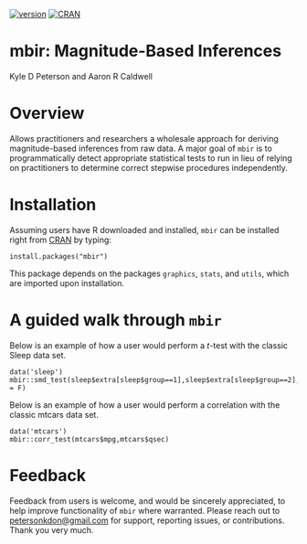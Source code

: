 [![version](http://www.r-pkg.org/badges/version/mbir)](https://cran.r-project.org/package=mbir)
[![CRAN](https://cranlogs.r-pkg.org/badges/mbir)](https://cran.r-project.org/web/packages/mbir/index.html)

# mbir: Magnitude-Based Inferences
Kyle D Peterson and Aaron R Caldwell

# Overview
Allows practitioners and researchers a wholesale approach for deriving magnitude-based inferences from raw data. A major goal of `mbir` is to programmatically detect appropriate statistical tests to run in lieu of relying on practitioners to determine correct stepwise procedures independently.

# Installation
Assuming users have R downloaded and installed, `mbir` can be installed right from [CRAN](https://cran.r-project.org/web/packages/mbir/index.html) by typing: 

```
install.packages("mbir")
```
This package depends on the packages `graphics`, `stats`, and `utils`, which are imported upon installation.

# A guided walk through `mbir`
Below is an example of how a user would perform a *t*-test with the classic Sleep data set.
```
data('sleep')
mbir::smd_test(sleep$extra[sleep$group==1],sleep$extra[sleep$group==2],paired = F)
```
Below is an example of how a user would perform a correlation with the classic mtcars data set.
```
data('mtcars')
mbir::corr_test(mtcars$mpg,mtcars$qsec)
```
# Feedback
Feedback from users is welcome, and would be sincerely appreciated, to help improve functionality of `mbir` where warranted. Please reach out to petersonkdon@gmail.com for support, reporting issues, or contributions. Thank you very much.
